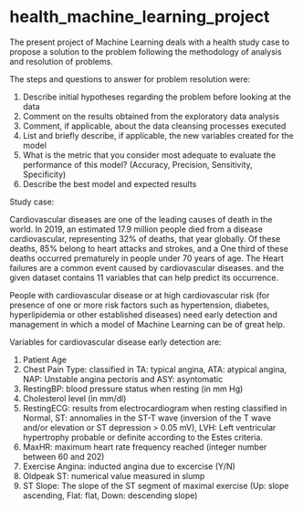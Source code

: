 # health_machine_learning_project
The present project of Machine Learning deals with a health study case to propose a solution to the problem following the
methodology of analysis and resolution of problems.

The steps and questions to answer for problem resolution were:
1) Describe initial hypotheses regarding the problem before looking at the data
2) Comment on the results obtained from the exploratory data analysis
3) Comment, if applicable, about the data cleansing processes executed
4) List and briefly describe, if applicable, the new variables created for the model
5) What is the metric that you consider most adequate to evaluate the performance of this
model? (Accuracy, Precision, Sensitivity, Specificity)
6) Describe the best model and expected results

Study case:

Cardiovascular diseases are one of the leading causes of death in the world.
In 2019, an estimated 17.9 million people died from a disease
cardiovascular, representing 32% of deaths, that year globally.
Of these deaths, 85% belong to heart attacks and strokes, and a
One third of these deaths occurred prematurely in people under 70 years of age. The
Heart failures are a common event caused by cardiovascular diseases.
and the given dataset contains 11 variables that can help predict its occurrence.

People with cardiovascular disease or at high cardiovascular risk (for presence of one or more risk factors such as hypertension, diabetes, hyperlipidemia or other established diseases) need early detection and management in which a model of Machine Learning can be of great help.

Variables for cardiovascular disease early detection are:
1) Patient Age
2) Chest Pain Type: classified in TA: typical angina, ATA: atypical angina, NAP: Unstable angina pectoris and ASY: asyntomatic
3) RestingBP: blood pressure status when resting (in mm Hg)
4) Cholesterol level (in mm/dl)
5) RestingECG: results from electrocardiogram when resting classified in Normal, ST: annomalies in the ST-T wave (inversion of the T wave and/or elevation or ST depression > 0.05 mV), LVH: Left ventricular hypertrophy probable or definite according to the Estes criteria.
6) MaxHR: maximum heart rate frequency reached (integer number between 60 and 202)
7) Exercise Angina: inducted angina due to excercise (Y/N)
8) Oldpeak ST: numerical value measured in slump
9) ST Slope: The slope of the ST segment of maximal exercise (Up: slope ascending, Flat: flat, Down: descending slope)
